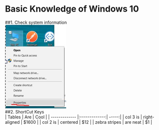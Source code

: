 # Basic Knowledge of Windows 10

##1. Check system information <br>
![alt text](https://github.com/ryanxiaocanada/Java/blob/master/SystemInfo.jpg "System Information")
<br>
##2. ShortCut Keys <br>
| Tables        | Are           | Cool  |
| ------------- |:-------------:| -----:|
| col 3 is      | right-aligned | $1600 |
| col 2 is      | centered      |   $12 |
| zebra stripes | are neat      |    $1 |
